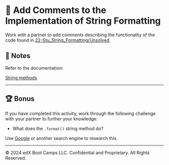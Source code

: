 # 📐 Add Comments to the Implementation of String Formatting

Work with a partner to add comments describing the functionality of the code found in [22-Stu_String_Formatting/Unsolved](./Unsolved/shopping_list.py).

## 📝 Notes

Refer to the documentation:

[String methods](https://docs.python.org/3/library/stdtypes.html#string-methods)

---

## 🏆 Bonus

If you have completed this activity, work through the following challenge with your partner to further your knowledge:

* What does the `.format()` string method do?

Use [Google](https://www.google.com) or another search engine to research this.

---
© 2024 edX Boot Camps LLC. Confidential and Proprietary. All Rights Reserved.
